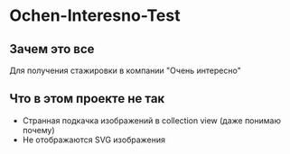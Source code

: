 # Ochen-Interesno-Test

## Зачем это все
Для получения стажировки в компании "Очень интересно"

## Что в этом проекте не так
- Странная подкачка изображений в collection view (даже понимаю почему)  
- Не отображаются SVG изображения
